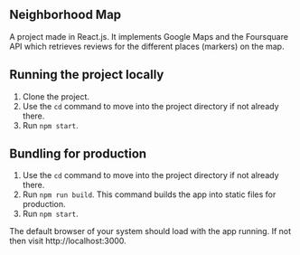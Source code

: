 ## Neighborhood Map

A project made in React.js. It implements Google Maps and the Foursquare API which retrieves reviews for the different places (markers) on the map.

## Running the project locally

1. Clone the project.
2. Use the `cd` command to move into the project directory if not already there.
3. Run `npm start`.

## Bundling for production

1. Use the `cd` command to move into the project directory if not already there.
2. Run `npm run build`. This command builds the app into static files for production.
3. Run `npm start`.

The default browser of your system should load with the app running. If not then visit http://localhost:3000.
